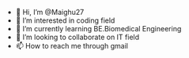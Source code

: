 - 👋 Hi, I’m @Maighu27
- 👀 I’m interested in coding field
- 🌱 I’m currently learning BE.Biomedical Engineering
- 💞️ I’m looking to collaborate on IT field
- 📫 How to reach me through gmail

<!---
Maighu27/Maighu27 is a ✨ special ✨ repository because its `README.md` (this file) appears on your GitHub profile.
You can click the Preview link to take a look at your changes.
--->
